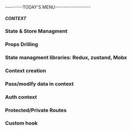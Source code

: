 ---------TODAY'S MENU------------------

##### CONTEXT

### State & Store Managment

### Props Drilling

### State managment libraries: Redux, zustand, Mobx
 
### Context creation

### Pass/modify data in context

### Auth context

### Protected/Private Routes

### Custom hook
